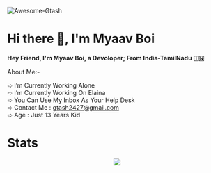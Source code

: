 

![Awesome-Gtash](https://te.legra.ph/file/f330d37f9c185a1ca3c4d.jpg)
# Hi there 👋, I'm Myaav Boi

<b>Hey Friend, I'm Myaav Boi, a Devoloper;
From India-TamilNadu 🇮🇳</b>

 About Me:-

➪ I’m Currently Working Alone      
➪ I’m Currently Working On Elaina    
➪ You Can Use My Inbox As Your Help Desk  
➪ Contact Me : gtash2427@gmail.com   
➪ Age : Just 13 Years Kid

# Stats
<p align="center"><a href="https://github.com/Awesome-Gtash"><img src="https://github-readme-stats.vercel.app/api?username=Awesome-Gtash&show_icons=true&theme=radical"></a></p>
